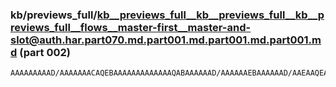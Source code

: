 ### kb/previews_full/kb__previews_full__kb__previews_full__kb__previews_full__flows__master-first__master-and-slot@auth.har.part070.md.part001.md.part001.md.part001.md (part 002)

```md
AAAAAAAAAD/AAAAAAACAQEBAAAAAAAAAAAAAQABAAAAAAD/AAAAAAEBAAAAAAD/AAEAAQEAAAD/AAAAAAAAAP8AAP8AAAAAAAAAAQEAAAAAAQABAAAAAAEBAP8AAAAAAAAAAAABAAEAAAAAAQEA/wABAAAAA
```

```
